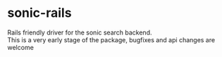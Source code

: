 # sonic-rails
Rails friendly driver for the sonic search backend.  
This is a very early stage of the package, bugfixes and api changes are welcome
